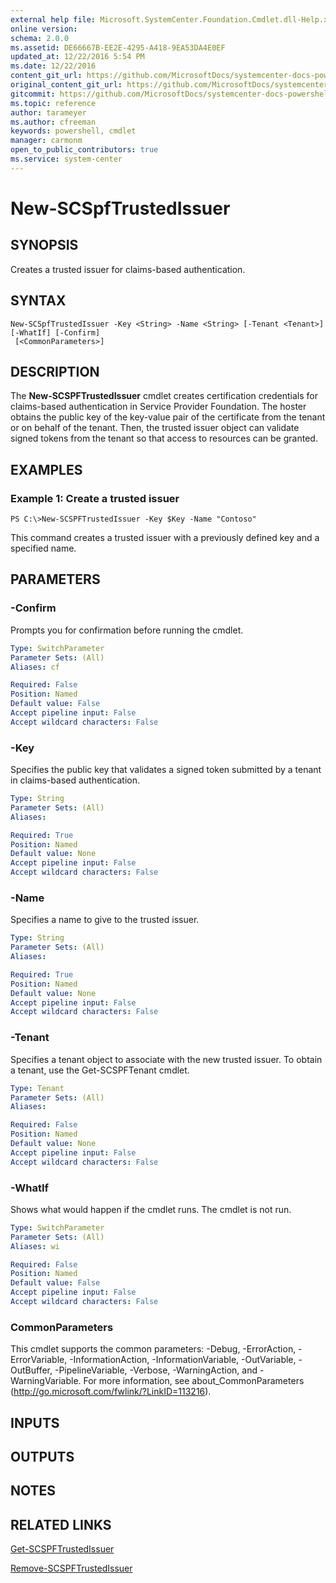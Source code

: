 ```yaml
---
external help file: Microsoft.SystemCenter.Foundation.Cmdlet.dll-Help.xml
online version: 
schema: 2.0.0
ms.assetid: DE66667B-EE2E-4295-A418-9EA53DA4E0EF
updated_at: 12/22/2016 5:54 PM
ms.date: 12/22/2016
content_git_url: https://github.com/MicrosoftDocs/systemcenter-docs-powershell/blob/live/systemcenter-cmdlets/SystemCenter2016/ServiceProviderFoundation/vlatest/New-SCSPFTrustedIssuer.md
original_content_git_url: https://github.com/MicrosoftDocs/systemcenter-docs-powershell/blob/live/systemcenter-cmdlets/SystemCenter2016/ServiceProviderFoundation/vlatest/New-SCSPFTrustedIssuer.md
gitcommit: https://github.com/MicrosoftDocs/systemcenter-docs-powershell/blob/17c3a51bd892aad46c731d9f381f0704b4815004/systemcenter-cmdlets/SystemCenter2016/ServiceProviderFoundation/vlatest/New-SCSPFTrustedIssuer.md
ms.topic: reference
author: tarameyer
ms.author: cfreeman
keywords: powershell, cmdlet
manager: carmonm
open_to_public_contributors: true
ms.service: system-center
---
```


# New-SCSpfTrustedIssuer

## SYNOPSIS
Creates a trusted issuer for claims-based authentication.

## SYNTAX

```
New-SCSpfTrustedIssuer -Key <String> -Name <String> [-Tenant <Tenant>] [-WhatIf] [-Confirm]
 [<CommonParameters>]
```

## DESCRIPTION
The **New-SCSPFTrustedIssuer** cmdlet creates certification credentials for claims-based authentication in Service Provider Foundation.
The hoster obtains the public key of the key-value pair of the certificate from the tenant or on behalf of the tenant.
Then, the trusted issuer object can validate signed tokens from the tenant so that access to resources can be granted.

## EXAMPLES

### Example 1: Create a trusted issuer
```
PS C:\>New-SCSPFTrustedIssuer -Key $Key -Name "Contoso"
```

This command creates a trusted issuer with a previously defined key and a specified name.

## PARAMETERS

### -Confirm
Prompts you for confirmation before running the cmdlet.

```yaml
Type: SwitchParameter
Parameter Sets: (All)
Aliases: cf

Required: False
Position: Named
Default value: False
Accept pipeline input: False
Accept wildcard characters: False
```

### -Key
Specifies the public key that validates a signed token submitted by a tenant in claims-based authentication.

```yaml
Type: String
Parameter Sets: (All)
Aliases: 

Required: True
Position: Named
Default value: None
Accept pipeline input: False
Accept wildcard characters: False
```

### -Name
Specifies a name to give to the trusted issuer.

```yaml
Type: String
Parameter Sets: (All)
Aliases: 

Required: True
Position: Named
Default value: None
Accept pipeline input: False
Accept wildcard characters: False
```

### -Tenant
Specifies a tenant object to associate with the new trusted issuer.
To obtain a tenant, use the Get-SCSPFTenant cmdlet.

```yaml
Type: Tenant
Parameter Sets: (All)
Aliases: 

Required: False
Position: Named
Default value: None
Accept pipeline input: False
Accept wildcard characters: False
```

### -WhatIf
Shows what would happen if the cmdlet runs.
The cmdlet is not run.

```yaml
Type: SwitchParameter
Parameter Sets: (All)
Aliases: wi

Required: False
Position: Named
Default value: False
Accept pipeline input: False
Accept wildcard characters: False
```

### CommonParameters
This cmdlet supports the common parameters: -Debug, -ErrorAction, -ErrorVariable, -InformationAction, -InformationVariable, -OutVariable, -OutBuffer, -PipelineVariable, -Verbose, -WarningAction, and -WarningVariable. For more information, see about_CommonParameters (http://go.microsoft.com/fwlink/?LinkID=113216).

## INPUTS

## OUTPUTS

## NOTES

## RELATED LINKS

[Get-SCSPFTrustedIssuer](xref:SystemCenter2016/ServiceProviderFoundation/vlatest/Get-SCSPFTrustedIssuer.md)

[Remove-SCSPFTrustedIssuer](xref:SystemCenter2016/ServiceProviderFoundation/vlatest/Remove-SCSPFTrustedIssuer.md)

